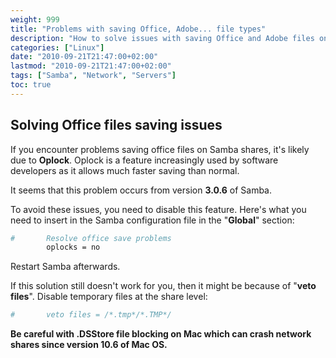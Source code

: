 ```yaml
---
weight: 999
title: "Problems with saving Office, Adobe... file types"
description: "How to solve issues with saving Office and Adobe files on Samba shares by disabling oplocks or veto files."
categories: ["Linux"]
date: "2010-09-21T21:47:00+02:00"
lastmod: "2010-09-21T21:47:00+02:00"
tags: ["Samba", "Network", "Servers"]
toc: true
---
```


## Solving Office files saving issues

If you encounter problems saving office files on Samba shares, it's likely due to **Oplock**. Oplock is a feature increasingly used by software developers as it allows much faster saving than normal.

It seems that this problem occurs from version **3.0.6** of Samba.

To avoid these issues, you need to disable this feature. Here's what you need to insert in the Samba configuration file in the "**Global**" section:

```bash
#       Resolve office save problems
        oplocks = no
```

Restart Samba afterwards.

If this solution still doesn't work for you, then it might be because of "**veto files**". Disable temporary files at the share level:

```bash
#       veto files = /*.tmp*/*.TMP*/
```

**Be careful with .DSStore file blocking on Mac which can crash network shares since version 10.6 of Mac OS.**
